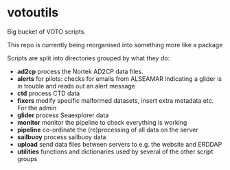 # votoutils

Big bucket of VOTO scripts.

This repo is currently being reorganised into something more like a package

Scripts are split into directories grouped by what they do:

- **ad2cp** process the Nortek AD2CP data files.
- **alerts** for pilots: checks for emails from ALSEAMAR indicating a glider is in trouble and reads out an alert message
- **ctd** process CTD data
- **fixers** modify specific malformed datasets, insert extra metadata etc. For the admin
- **glider** process Seaexplorer data
- **monitor** monitor the pipeline to check everything is working
- **pipeline** co-ordinate the (re)processing of all data on the server
- **sailbuoy** process sailbuoy data
- **upload** send data files between servers to e.g. the website and ERDDAP
- **utilities** functions and dictionaries used by several of the other script groups


